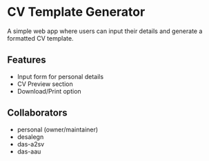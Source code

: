 # CV Template Generator

A simple web app where users can input their details and generate a formatted CV template.

## Features
- Input form for personal details
- CV Preview section
- Download/Print option

## Collaborators
- personal (owner/maintainer)
- desalegn
- das-a2sv
- das-aau

